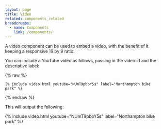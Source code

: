 ```yaml
---
layout: page
title: Video
related: components_related
breadcrumbs:
  - name: Components
    link: /components/
---
```


A video component can be used to embed a video, with the benefit of it keeping a responsive 16 by 9 ratio.

You can include a YouTube video as follows, passing in the video id and the descriptive label:

{% raw %}

```liquid
{% include video.html youtube="NUmT9pboY5s" label="Northampton bike park" %}
```

{% endraw %}

This will output the following:

{% include video.html youtube="NUmT9pboY5s" label="Northampton bike park" %}
